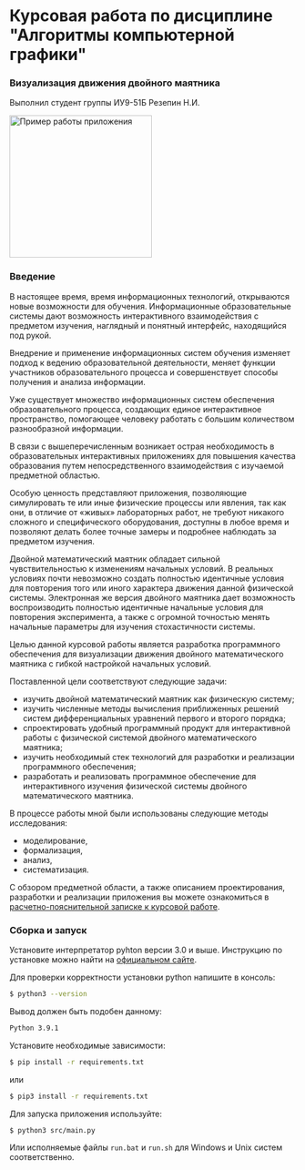 # Курсовая работа по дисциплине "Алгоритмы компьютерной графики" 
### Визуализация движения двойного маятника
Выполнил студент группы ИУ9-51Б Резепин Н.И.

<img src="./media/dp.gif" alt="Пример работы приложения" width=250px />


### Введение
В настоящее время, время информационных технологий, открываются новые возможности для обучения. Информационные образовательные системы дают возможность интерактивного взаимодействия с предметом изучения, наглядный и понятный интерфейс, находящийся под рукой.

Внедрение и применение информационных систем обучения изменяет подход к ведению образовательной деятельности, меняет функции участников образовательного процесса и совершенствует способы получения и анализа информации.

Уже существует множество информационных систем обеспечения образовательного процесса, создающих единое интерактивное пространство, помогающее человеку работать с большим количеством разнообразной информации.

В связи с вышеперечисленным возникает острая необходимость в образовательных интерактивных приложениях для повышения качества образования путем непосредственного взаимодействия с изучаемой предметной областью.

Особую ценность представляют приложения, позволяющие симулировать те или иные физические процессы или явления, так как они, в отличие от «живых» лабораторных работ, не требуют никакого сложного и специфического оборудования, доступны в любое время и позволяют делать более точные замеры и подробнее наблюдать за предметом изучения.

Двойной математический маятник обладает сильной чувствительностью к изменениям начальных условий. В реальных условиях почти невозможно создать полностью идентичные условия для повторения того или иного характера движения данной физической системы. Электронная же версия двойного маятника дает возможность воспроизводить полностью идентичные начальные условия для повторения эксперимента, а также с огромной точностью менять начальные параметры для изучения стохастичности системы.

Целью данной курсовой работы является разработка программного обеспечения для визуализации движения двойного математического маятника с гибкой настройкой начальных условий.

Поставленной цели соответствуют следующие задачи:

- изучить двойной математический маятник как физическую систему;
- изучить численные методы вычисления приближенных решений систем дифференциальных уравнений первого и второго порядка;
- спроектировать удобный программный продукт для интерактивной работы с физической системой двойного математического маятника;
- изучить необходимый стек технологий для разработки и реализации программного обеспечения;
- разработать и реализовать программное обеспечение для интерактивного изучения физической системы двойного математического маятника.

В процессе работы мной были использованы следующие методы исследования:

- моделирование,
- формализация,
- анализ,
- систематизация.

С обзором предметной области, а также описанием проектирования, разработки и реализации приложения вы можете ознакомиться в [расчетно-пояснительной записке к курсовой работе](./Резепин%20Н.И.%20Двойной%20матяник%20РПЗ.docx). 

### Сборка и запуск
Установите интерпретатор pyhton версии 3.0 и выше. Инструкцию по установке можно найти на [официальном сайте](https://www.python.org/downloads/).

Для проверки корректности установки python напишите в консоль:

```bash
$ python3 --version
```

Вывод должен быть подобен данному:

```bash
Python 3.9.1
```

Установите необходимые зависимости:

```bash
$ pip install -r requirements.txt
```

или

```bash
$ pip3 install -r requirements.txt
```

Для запуска приложения используйте:

```bash
$ python3 src/main.py
```

Или исполняемые файлы `run.bat` и `run.sh` для Windows и Unix систем соответственно.